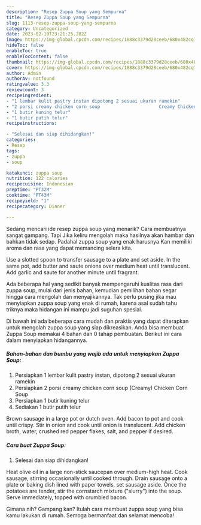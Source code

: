 ```yaml
---
description: "Resep Zuppa Soup yang Sempurna"
title: "Resep Zuppa Soup yang Sempurna"
slug: 1113-resep-zuppa-soup-yang-sempurna
category: Uncategorized
date: 2023-02-10T23:21:25.282Z
image: https://img-global.cpcdn.com/recipes/1888c3379d28ceeb/680x482cq70/zuppa-soup-foto-resep-utama.jpg
hideToc: false
enableToc: true
enableTocContent: false
thumbnail: https://img-global.cpcdn.com/recipes/1888c3379d28ceeb/680x482cq70/zuppa-soup-foto-resep-utama.jpg
cover: https://img-global.cpcdn.com/recipes/1888c3379d28ceeb/680x482cq70/zuppa-soup-foto-resep-utama.jpg
author: Admin
authorAv: notfound
ratingvalue: 3.3
reviewcount: 3
recipeingredient:
- "1 lembar kulit pastry instan dipotong 2 sesuai ukuran ramekin"
- "2 porsi creamy chicken corn soup                      Creamy Chicken Corn Soup"
- "1 butir kuning telur"
- "1 butir putih telur"
recipeinstructions:

- "Selesai dan siap dihidangkan!"
categories:
- Resep
tags:
- zuppa
- soup

katakunci: zuppa soup 
nutrition: 122 calories
recipecuisine: Indonesian
preptime: "PT32M"
cooktime: "PT43M"
recipeyield: "1"
recipecategory: Dinner

---
```



Sedang mencari ide resep zuppa soup yang menarik? Cara membuatnya sangat gampang. Tapi Jika keliru mengolah maka hasilnya akan hambar dan bahkan tidak sedap. Padahal zuppa soup yang enak harusnya Kan memiliki aroma dan rasa yang dapat memancing selera kita.


Use a slotted spoon to transfer sausage to a plate and set aside. In the same pot, add butter and saute onions over medium heat until translucent. Add garlic and saute for another minute until fragrant.

Ada beberapa hal yang sedikit banyak mempengaruhi kualitas rasa dari zuppa soup, mulai dari jenis bahan, kemudian pemilihan bahan segar hingga cara mengolah dan menyajikannya. Tak perlu pusing jika mau menyiapkan zuppa soup yang enak di rumah, karena asal sudah tahu triknya maka hidangan ini mampu jadi suguhan spesial.


Di bawah ini ada beberapa cara mudah dan praktis yang dapat diterapkan untuk mengolah zuppa soup yang siap dikreasikan. Anda bisa membuat Zuppa Soup memakai 4 bahan dan 0 tahap pembuatan. Berikut ini cara dalam menyiapkan hidangannya.

<!--inarticleads1-->

##### Bahan-bahan dan bumbu yang wajib ada untuk menyiapkan Zuppa Soup:

1. Persiapkan 1 lembar kulit pastry instan, dipotong 2 sesuai ukuran ramekin
1. Persiapkan 2 porsi creamy chicken corn soup                      (Creamy) Chicken Corn Soup
1. Persiapkan 1 butir kuning telur
1. Sediakan 1 butir putih telur


Brown sausage in a large pot or dutch oven. Add bacon to pot and cook until crispy. Stir in onion and cook until onion is translucent. Add chicken broth, water, crushed red pepper flakes, salt, and pepper if desired. 

<!--inarticleads2-->

##### Cara buat Zuppa Soup:


1. Selesai dan siap dihidangkan!

Heat olive oil in a large non-stick saucepan over medium-high heat. Cook sausage, stirring occasionally until cooked through. Drain sausage onto a plate or baking dish lined with paper towels, set sausage aside. Once the potatoes are tender, stir the cornstarch mixture (&#34;slurry&#34;) into the soup. Serve immediately, topped with crumbled bacon. 

Gimana nih? Gampang kan? Itulah cara membuat zuppa soup yang bisa kamu lakukan di rumah. Semoga bermanfaat dan selamat mencoba!
